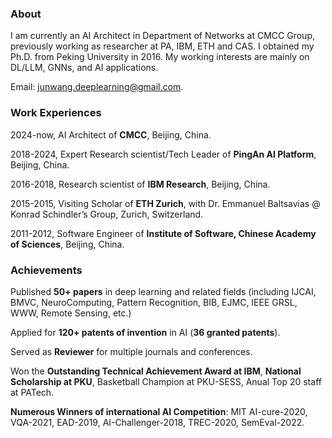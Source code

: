 ### About

I am currently an AI Architect in Department of Networks at CMCC Group, previously working as researcher at PA, IBM, ETH and CAS. I obtained my Ph.D. from Peking University in 2016. My working interests are mainly on DL/LLM, GNNs, and AI applications.

Email: [junwang.deeplearning@gmail.com](mailto:junwang.deeplearning@gmail.com).

### Work Experiences

2024-now, AI Architect of **CMCC**, Beijing, China. 

2018-2024, Expert Research scientist/Tech Leader of **PingAn AI Platform**, Beijing, China.

2016-2018, Research scientist of **IBM Research**, Beijing, China.

2015-2015, Visiting Scholar of **ETH Zurich**, with Dr. Emmanuel Baltsavias @ Konrad Schindler’s Group, Zurich, Switzerland.

2011-2012, Software Engineer of **Institute of Software, Chinese Academy of Sciences**, Beijing, China.

### Achievements

Published **50+ papers** in deep learning and related fields (including IJCAI, BMVC, NeuroComputing, Pattern Recognition, BIB, EJMC, IEEE GRSL, WWW, Remote Sensing, etc.)

Applied for **120+ patents of invention** in AI (**36 granted patents**).

Served as **Reviewer** for multiple journals and conferences.

Won the **Outstanding Technical Achievement Award at IBM**, **National Scholarship at PKU**, Basketball Champion at PKU-SESS,  Anual Top 20 staff at PATech.

**Numerous Winners of international AI Competition**: MIT AI-cure-2020, VQA-2021, EAD-2019, AI-Challenger-2018, TREC-2020, SemEval-2022.

